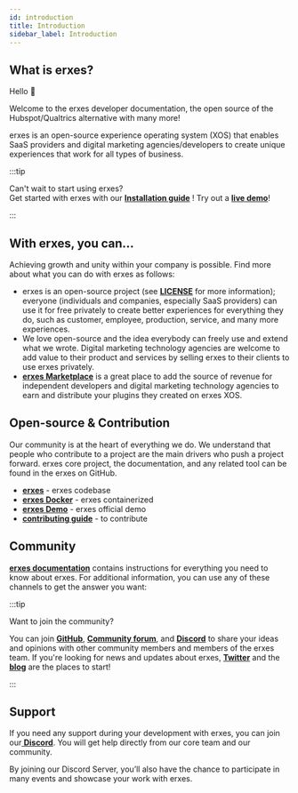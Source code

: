 ```yaml
---
id: introduction
title: Introduction
sidebar_label: Introduction
---
```


## What is erxes?

Hello 👋

Welcome to the erxes developer documentation, the open source of the Hubspot/Qualtrics alternative with many more!

erxes is an open-source experience operating system (XOS) that enables SaaS providers and digital marketing agencies/developers to create unique experiences that work for all types of business.

:::tip

Can't wait to start using erxes?  
Get started with erxes with our <a href="https://docs.erxes.io/developer/deployment" >**Installation guide**</a> ! Try out a <a href="https://xosdemo.erxes.io/" target="_blank">**live demo**</a>!

:::

## With erxes, you can...

Achieving growth and unity within your company is possible. Find more about what you can do with erxes as follows:

- erxes is an open-source project (see <a href="https://github.com/erxes/erxes/blob/master/LICENSE.md" target="_blank">**LICENSE**</a> for more information); everyone (individuals and companies, especially SaaS providers) can use it for free privately to create better experiences for everything they do, such as customer, employee, production, service, and many more experiences.
- We love open-source and the idea everybody can freely use and extend what we wrote. Digital marketing technology agencies are welcome to add value to their product and services by selling erxes to their clients to use erxes privately.
- **<a href="https://erxes.io/marketplace" target="_blank">erxes Marketplace</a>** is a great place to add the source of revenue for independent developers and digital marketing technology agencies to earn and distribute your plugins they created on erxes XOS.

## Open-source & Contribution

Our community is at the heart of everything we do. We understand that people who contribute to a project are the main drivers who push a project forward. erxes core project, the documentation, and any related tool can be found in the erxes on GitHub.

- **<a href="https://github.com/erxes/erxes" target="_blank">erxes</a>** - erxes codebase
- **<a href="https://www.erxes.org/installation/docker" target="_blank">erxes Docker</a>** - erxes containerized
- **<a href="https://xosdemo.erxes.io/" target="_blank">erxes Demo</a>** - erxes official demo
- **<a href="https://github.com/erxes/erxes/blob/master/CONTRIBUTING.md" target="_blank">contributing guide</a>** - to contribute

## Community

**<a href="https://docs.erxes.io/introduction/introduction" target="_blank](https://docs.erxes.io/introduction/introduction)">erxes documentation</a>** contains instructions for everything you need to know about erxes. For additional information, you can use any of these channels to get the answer you want:

:::tip

Want to join the community?

You can join <a href="https://github.com/erxes/erxes" target="_blank">**GitHub**</a>, <a href="https://github.com/erxes/erxes/discussions" >**Community forum**</a>, and <a href="https://discord.com/invite/aaGzy3gQK5" >**Discord**</a> to share your ideas and opinions with other community members and members of the erxes team. If you're looking for news and updates about erxes, <a href="https://twitter.com/erxesHQ" target="_blank">**Twitter**</a> and the <a href="https://erxes.io/blog" target="_blank">**blog**</a> are the places to start!

:::

## Support

If you need any support during your development with erxes, you can join our<a href="https://discord.com/invite/aaGzy3gQK5" > **Discord**</a>. You will get help directly from our core team and our community.

By joining our Discord Server, you’ll also have the chance to participate in many events and showcase your work with erxes.
